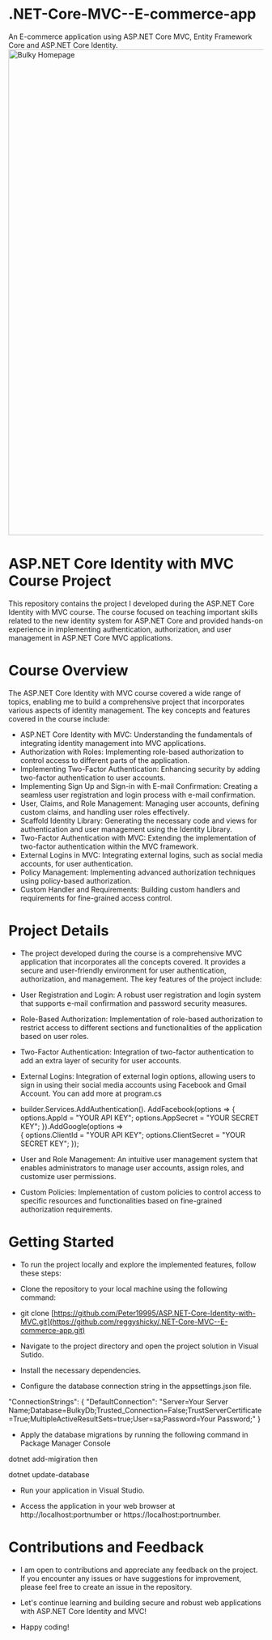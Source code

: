 # .NET-Core-MVC--E-commerce-app
An E-commerce application using ASP.NET Core MVC, Entity Framework Core and ASP.NET Core Identity.
<img width="960" alt="Bulky Homepage" src="https://github.com/reggyshicky/.NET-Core-MVC--E-commerce-app/assets/122837010/5bb196da-6082-44b3-9c93-343b01aa8556">


# ASP.NET Core Identity with MVC Course Project
This repository contains the project I developed during the ASP.NET Core Identity with MVC course. The course focused on teaching important skills related to the new identity system for ASP.NET Core and provided hands-on experience in implementing authentication, authorization, and user management in ASP.NET Core MVC applications.

# Course Overview
The ASP.NET Core Identity with MVC course covered a wide range of topics, enabling me to build a comprehensive project that incorporates various aspects of identity management. The key concepts and features covered in the course include:

- ASP.NET Core Identity with MVC: Understanding the fundamentals of integrating identity management into MVC applications.
- Authorization with Roles: Implementing role-based authorization to control access to different parts of the application.
- Implementing Two-Factor Authentication: Enhancing security by adding two-factor authentication to user accounts.
- Implementing Sign Up and Sign-in with E-mail Confirmation: Creating a seamless user registration and login process with e-mail confirmation.
- User, Claims, and Role Management: Managing user accounts, defining custom claims, and handling user roles effectively.
- Scaffold Identity Library: Generating the necessary code and views for authentication and user management using the Identity Library.
- Two-Factor Authentication with MVC: Extending the implementation of two-factor authentication within the MVC framework.
- External Logins in MVC: Integrating external logins, such as social media accounts, for user authentication.
- Policy Management: Implementing advanced authorization techniques using policy-based authorization.
- Custom Handler and Requirements: Building custom handlers and requirements for fine-grained access control.

# Project Details
- The project developed during the course is a comprehensive MVC application that incorporates all the concepts covered. It provides a secure and user-friendly environment for user authentication, authorization, and management. The key features of the project include:

- User Registration and Login: A robust user registration and login system that supports e-mail confirmation and password security measures.

- Role-Based Authorization: Implementation of role-based authorization to restrict access to different sections and functionalities of the application based on user roles.

- Two-Factor Authentication: Integration of two-factor authentication to add an extra layer of security for user accounts.

- External Logins: Integration of external login options, allowing users to sign in using their social media accounts using Facebook and Gmail Account. You can add more at
  program.cs

 - builder.Services.AddAuthentication().
   AddFacebook(options =>
   {
       options.AppId = "YOUR API KEY";
       options.AppSecret = "YOUR SECRET KEY";
   }).AddGoogle(options =>  
   {
       options.ClientId = "YOUR API KEY";
       options.ClientSecret = "YOUR SECRET KEY";
   });
- User and Role Management: An intuitive user management system that enables administrators to manage user accounts, assign roles, and customize user permissions.

- Custom Policies: Implementation of custom policies to control access to specific resources and functionalities based on fine-grained authorization requirements.

# Getting Started
- To run the project locally and explore the implemented features, follow these steps:

- Clone the repository to your local machine using the following command:

- git clone [https://github.com/Peter19995/ASP.NET-Core-Identity-with-MVC.git](https://github.com/reggyshicky/.NET-Core-MVC--E-commerce-app.git)
- Navigate to the project directory and open the project solution in Visual Sutido.

- Install the necessary dependencies.

- Configure the database connection string in the appsettings.json file.

"ConnectionStrings": {
    "DefaultConnection": "Server=Your Server Name;Database=BulkyDb;Trusted_Connection=False;TrustServerCertificate=True;MultipleActiveResultSets=true;User=sa;Password=Your Password;"
}
- Apply the database migrations by running the following command in Package Manager Console

dotnet add-migiration <YourMigrationName>
then

dotnet update-database
- Run your application in Visual Studio.

- Access the application in your web browser at http://localhost:portnumber or https://localhost:portnumber.

# Contributions and Feedback
- I am open to contributions and appreciate any feedback on the project. If you encounter any issues or have suggestions for improvement, please feel free to create an issue in the repository.

- Let's continue learning and building secure and robust web applications with ASP.NET Core Identity and MVC!

- Happy coding!

